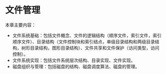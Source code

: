 # 文件管理

本章主要内容：

*   文件系统基础：包括文件概念、文件的逻辑结构（顺序文件，索引文件，索引顺序文件）、目录结构（文件控制块和索引结点，单级目录结构和两级目录结构，树形目录结构，图形目录结构）、文件共享和文件保护（访问类型，访问控制）。
*   文件系统实现：包括文件系统层次结构、目录实现、文件实现。
*   磁盘组织与管理：包括磁盘的结构、磁盘调度算法、磁盘的管理。